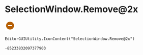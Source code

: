 # SelectionWindow.Remove@2x
![](/img/SelectionWindow.Remove@2x.png)

``` CSharp
EditorGUIUtility.IconContent("SelectionWindow.Remove@2x")
```
```
-85233832097377903
```
